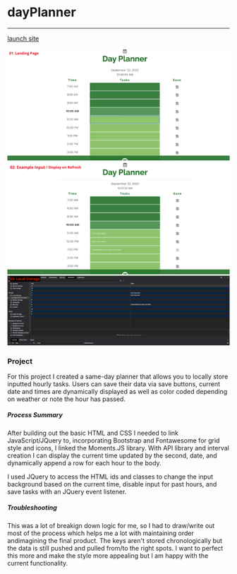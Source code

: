 # dayPlanner
----

[launch site](https://eaclumpkens.github.io/dayPlanner/)

![landing-page](./assets/images/01-screenshot.png)
![user-input](./assets/images/02-screenshot.png)
![local-storage](./assets/images/03-screenshot.png)

### Project 

For this project I created a same-day planner that allows you to locally store inputted hourly tasks. Users can save their data via save buttons, current date and times are dynamically displayed as well as color coded depending on weather or note the hour has passed.

##### Process Summary

After building out the basic HTML and CSS I needed to link JavaScript/JQuery to, incorporating Bootstrap and Fontawesome for grid style and icons, I linked the Moments.JS library. With API library and interval creation I can display the current time updated by the second, date, and dynamically append a row for each hour to the body. 

I used JQuery to access the HTML ids and classes to change the input background based on the current time, disable input for past hours, and save tasks with an JQuery event listener.

##### Troubleshooting

This was a lot of breakign down logic for me, so I had to draw/write out most of the process which helps me a lot with maintaining order andimagining the final product. The keys aren't stored chronologically but the data is still pushed and pulled from/to the right spots. I want to perfect this more and make the style more appealing but I am happy with the current functionality.
